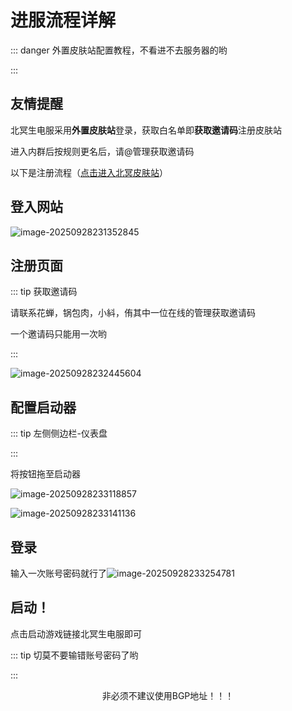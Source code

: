 # 进服流程详解

::: danger 外置皮肤站配置教程，不看进不去服务器的哟

:::

## 友情提醒

北冥生电服采用**外置皮肤站**登录，获取白名单即**获取邀请码**注册皮肤站

进入内群后按规则更名后，请@管理获取邀请码

以下是注册流程（[点击进入北冥皮肤站](https://skinserver.beiming.games)）

## 登入网站

![image-20250928231352845](https://bu.dusays.com/2025/09/28/68d950b8bf9fa.webp)

## 注册页面

::: tip 获取邀请码

请联系花蝉，锅包肉，小紏，侑其中一位在线的管理获取邀请码

一个邀请码只能用一次哟

:::



![image-20250928232445604](https://bu.dusays.com/2025/09/28/68d9533d12a4c.webp)

## 配置启动器

::: tip 左侧侧边栏-仪表盘

:::

将按钮拖至启动器

![image-20250928233118857](https://bu.dusays.com/2025/09/28/68d954c67f376.webp)

![image-20250928233141136](https://bu.dusays.com/2025/09/28/68d954dc8b459.webp)

## 登录

输入一次账号密码就行了![image-20250928233254781](https://bu.dusays.com/2025/09/28/68d9552658fa2.webp)

## 启动！

点击启动游戏链接北冥生电服即可

::: tip 切莫不要输错账号密码了哟

:::

<center>非必须不建议使用BGP地址！！！</center>